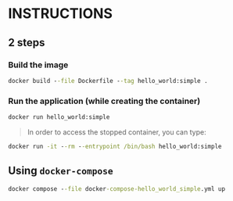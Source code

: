 # INSTRUCTIONS

## 2 steps
### Build the image
```cmd
docker build --file Dockerfile --tag hello_world:simple .
```

### Run the application (while creating the container)
```cmd
docker run hello_world:simple
```

> In order to access the stopped container, you can type:
```cmd
docker run -it --rm --entrypoint /bin/bash hello_world:simple
```


## Using `docker-compose`

```cmd
docker compose --file docker-compose-hello_world_simple.yml up
```